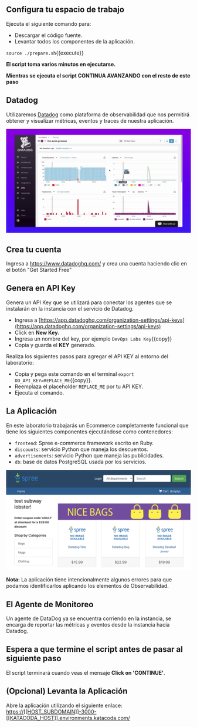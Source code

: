 ## Configura tu espacio de trabajo
 
Ejecuta el siguiente comando para:
- Descargar el código fuente.
- Levantar todos los componentes de la aplicación.

`source ./prepare.sh`{{execute}}

**El script toma varios minutos en ejecutarse.**

**Mientras se ejecuta el script CONTINUA AVANZANDO con el resto de este paso**

## Datadog

Utilizaremos <a href="https://www.datadoghq.com/" target="datadog">Datadog</a> como plataforma de observabilidad que nos permitirá obtener y visualizar métricas, eventos y traces de nuestra aplicación.

![DataDog](./assets/datadog.jpeg)
## Crea tu cuenta

Ingresa a <a href="https://www.datadoghq.com/" target="datadog">https://www.datadoghq.com/</a> y crea una cuenta haciendo clic en el botón "Get Started Free"

## Genera en API Key

Genera un API Key que se utilizará para conectar los agentes que se instalarán en la instancia con el servicio de Datadog.

* Ingresa a [https://app.datadoghq.com/organization-settings/api-keys](https://app.datadoghq.com/organization-settings/api-keys)
* Click en **New Key.**
* Ingresa un nombre del key, por ejemplo `DevOps Labs Key`{{copy}}
* Copia y guarda el **KEY** generado.

Realiza los siguientes pasos para agregar el API KEY al entorno del laboratorio:
* Copia y pega este comando en el terminal `export DD_API_KEY=REPLACE_ME`{{copy}}.
* Reemplaza el placeholder `REPLACE_ME` por tu API KEY.
* Ejecuta el comando.

## La Aplicación

En este laboratorio trabajarás un Ecommerce completamente funcional que tiene los siguientes componentes ejecutándose como contenedores:

- `frontend`: Spree e-commerce framework escrito en Ruby.
- `discounts`: servicio Python que maneja los descuentos.
- `advertisements`: servicio Python que maneja las publicidades.
- `db`: base de datos PostgreSQL usada por los servicios.

![StoreDog](./assets/storedog.png)

**Nota:** La aplicación tiene intencionalmente algunos errores para que podamos identificarlos aplicando los elementos de Observabilidad.
## El Agente de Monitoreo

Un agente de DataDog ya se encuentra corriendo en la instancia, se encarga de reportar las métricas y eventos desde la instancia hacia Datadog.

## Espera a que termine el script antes de pasar al siguiente paso

El script terminará cuando veas el mensaje **Click on 'CONTINUE'**.
## (Opcional) Levanta la Aplicación

Abre la aplicación utilizando el siguiente enlace:
<a href="https://[[HOST_SUBDOMAIN]]-3000-[[KATACODA_HOST]].environments.katacoda.com/" 
  target="jenkins">https://[[HOST_SUBDOMAIN]]-3000-[[KATACODA_HOST]].environments.katacoda.com/</a>

